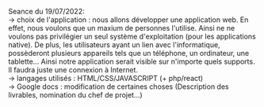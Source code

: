 Seance du 19/07/2022: <br>
    -> choix de l'application : nous allons développer une application web. En effet,
    nous voulons que un maxium de personnes l'utilise. Ainsi ne ne voulons pas privilégier un seul
    système d'exploitation (pour les applications native). De plus, les utilisateurs ayant un lien avec 
    l'informatique, possèderont plusieurs appareils tels que un téléphone, un ordinateur, une tablette...
    Ainsi notre application serait visible sur n'importe quels supports. Il faudra juste une connexion à Internet. <br>
    -> langages utilisés : HTML/CSS/JAVASCRIPT (+ php/react)  <br>
    -> Google docs : modification de certaines choses (Description des livrables, nomination du chef de projet...) <br>
